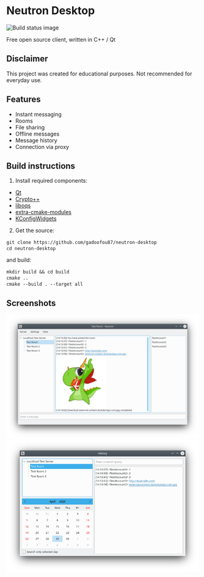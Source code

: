 # Neutron Desktop

![Build status image](https://circleci.com/gh/gadoofou87/neutron-desktop/tree/master.svg?style=shield)

Free open source client, written in C++ / Qt

## Disclaimer

This project was created for educational purposes. Not recommended for everyday use.

## Features

- Instant messaging
- Rooms
- File sharing
- Offline messages
- Message history
- Connection via proxy

## Build instructions
1. Install required components:
- [Qt](https://www.qt.io/)
- [Crypto++](https://github.com/weidai11/cryptopp)
- [liboqs](https://github.com/open-quantum-safe/liboqs)
- [extra-cmake-modules](https://github.com/KDE/extra-cmake-modules)
- [KConfigWidgets](https://cgit.kde.org/kconfigwidgets.git)

2. Get the source:
```
git clone https://github.com/gadoofou87/neutron-desktop
cd neutron-desktop
```
and build:
```
mkdir build && cd build
cmake ..
cmake --build . --target all
```

## Screenshots

![Screenshot_20200429_141405](Screenshot_20200429_141405.png)
![Screenshot_20200429_141418](Screenshot_20200429_141418.png)
